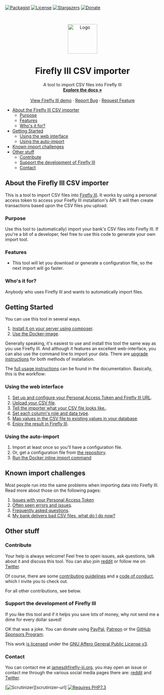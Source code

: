 [![Packagist][packagist-shield]][packagist-uri]
[![License][license-shield]][license-uri]
[![Stargazers][stars-shield]][stars-url]
[![Donate][donate-shield]][donate-uri]

<!-- PROJECT LOGO -->
<br />
<p align="center">
  <a href="https://firefly-iii.org/">
    <img src="https://www.firefly-iii.org/static/img/logo-small-new.png" alt="Logo" width="96" height="96">
  </a>
</p>
  <h1 align="center">Firefly III CSV importer</h1>

  <p align="center">
    A tool to import CSV files into Firefly III
    <br />
    <a href="https://firefly-iii.gitbook.io/firefly-iii-csv-importer/"><strong>Explore the docs »</strong></a>
    <br />
    <br />
    <a href="https://demo.firefly-iii.org/">View Firefly III demo</a>
    ·
    <a href="https://github.com/firefly-iii/firefly-iii/issues">Report Bug</a>
    ·
    <a href="https://github.com/firefly-iii/firefly-iii/issues">Request Feature</a>
  </p>

<!-- MarkdownTOC autolink="true" -->

- [About the Firefly III CSV importer](#about-the-firefly-iii-csv-importer)
	- [Purpose](#purpose)
	- [Features](#features)
	- [Who's it for?](#whos-it-for)
- [Getting Started](#getting-started)
	- [Using the web interface](#using-the-web-interface)
	- [Using the auto-import](#using-the-auto-import)
- [Known import challenges](#known-import-challenges)
- [Other stuff](#other-stuff)
	- [Contribute](#contribute)
	- [Support the development of Firefly III](#support-the-development-of-firefly-iii)
	- [Contact](#contact)

<!-- /MarkdownTOC -->

## About the Firefly III CSV importer
This is a tool to import CSV files into [Firefly III](https://github.com/firefly-iii/firefly-iii). It works by using a personal access token to access your Firefly III installation's API. It will then create transactions based upon the CSV files you upload.

### Purpose

Use this tool to (automatically) import your bank's CSV files into Firefly III. If you're a bit of a developer, feel free to use this code to generate your own import tool.

### Features

* This tool will let you download or generate a configuration file, so the next import will go faster.

### Who's it for?

Anybody who uses Firefly III and wants to automatically import files.

## Getting Started

You can use this tool in several ways.

1. [Install it on your server using composer](https://firefly-iii.gitbook.io/firefly-iii-csv-importer/installing-and-running/self_hosted).
2. [Use the Docker-image](https://firefly-iii.gitbook.io/firefly-iii-csv-importer/installing-and-running/docker).

Generally speaking, it's easiest to use and install this tool the same way as you use Firefly III. And although it features an excellent web-interface, you can also use the command line to import your data. There are [upgrade instructions](https://firefly-iii.gitbook.io/firefly-iii-csv-importer/upgrading/upgrade) for both methods of installation.

The [full usage instructions](https://firefly-iii.gitbook.io/firefly-iii-csv-importer/) can be found in the documentation. Basically, this is the workflow:

### Using the web interface

1. [Set up and configure your Personal Access Token and Firefly III URL](https://firefly-iii.gitbook.io/firefly-iii-csv-importer/installing-and-running/configure).
2. [Upload your CSV file](https://firefly-iii.gitbook.io/firefly-iii-csv-importer/importing-data/upload).
3. [Tell the importer what your CSV file looks like.](https://firefly-iii.gitbook.io/firefly-iii-csv-importer/importing-data/configure).
4. [Set each column's role and data type](https://firefly-iii.gitbook.io/firefly-iii-csv-importer/importing-data/roles).
5. [Map values in the CSV file to existing values in your database](https://firefly-iii.gitbook.io/firefly-iii-csv-importer/importing-data/map).
6. [Enjoy the result in Firefly III](https://github.com/firefly-iii/firefly-iii).

### Using the auto-import

1. Import at least once so you'll have a configuration file.
2. Or, get a configuration file from [the repository](https://github.com/firefly-iii/import-configurations).
3. [Run the Docker inline import command](https://firefly-iii.gitbook.io/firefly-iii-csv-importer/importing-data/command_line)

## Known import challenges

Most people run into the same problems when importing data into Firefly III. Read more about those on the following pages:

1. [Issues with your Personal Access Token](https://firefly-iii.gitbook.io/firefly-iii-csv-importer/errors-and-trouble-shooting/token_errors)
1. [Often seen errors and issues](https://firefly-iii.gitbook.io/firefly-iii-csv-importer/errors-and-trouble-shooting/freq_errors).
2. [Frequently asked questions](https://firefly-iii.gitbook.io/firefly-iii-csv-importer/errors-and-trouble-shooting/freq_questions).
3. [My bank delivers bad CSV files, what do I do now?](https://firefly-iii.gitbook.io/firefly-iii-csv-importer/errors-and-trouble-shooting/bad_files)

## Other stuff

### Contribute

Your help is always welcome! Feel free to open issues, ask questions, talk about it and discuss this tool. You can also join [reddit](https://www.reddit.com/r/FireflyIII/) or follow me on [Twitter](https://twitter.com/Firefly_III).

Of course, there are some [contributing guidelines](https://github.com/firefly-iii/csv-importer/blob/master/.github/contributing.md) and a [code of conduct](https://github.com/firefly-iii/csv-importer/blob/master/.github/code_of_conduct.md), which I invite you to check out.

For all other contributions, see below.

### Support the development of Firefly III

If you like this tool and if it helps you save lots of money, why not send me a dime for every dollar saved!

OK that was a joke. You can donate using [PayPal](https://www.paypal.com/cgi-bin/webscr?cmd=_s-xclick&hosted_button_id=44UKUT455HUFA), [Patreon](https://www.patreon.com/jc5) or the [GitHub Sponsors Program](https://github.com/sponsors/JC5).

This work [is licensed](https://github.com/firefly-iii/csv-importer/blob/master/LICENSE) under the [GNU Affero General Public License v3](https://www.gnu.org/licenses/agpl-3.0.html).

### Contact

You can contact me at [james@firefly-iii.org](mailto:james@firefly-iii.org), you may open an issue or contact me through the various social media pages there are: [reddit](https://www.reddit.com/r/FireflyIII/) and [Twitter](https://twitter.com/Firefly_III).

[![Scrutinizer][scrutinizer-shield]][scrutinizer-url]
[![Requires PHP7.3][php-shield]][php-uri]

[scrutinizer-shield]: https://img.shields.io/scrutinizer/g/firefly-iii/csv-importer.svg?style=flat-square
[scrutinizer-uri]: https://scrutinizer-ci.com/g/firefly-iii/csv-importer/
[php-shield]: https://img.shields.io/badge/php-7.3-red.svg?style=flat-square
[php-uri]: https://secure.php.net/downloads.php
[packagist-shield]: https://img.shields.io/packagist/v/firefly-iii/csv-importer.svg?style=flat-square
[packagist-uri]: https://packagist.org/packages/firefly-iii/csv-importer
[license-shield]: https://img.shields.io/github/license/firefly-iii/csv-importer.svg?style=flat-square
[license-uri]: https://www.gnu.org/licenses/agpl-3.0.html
[stars-shield]: https://img.shields.io/github/stars/firefly-iii/csv-importer.svg?style=flat-square
[stars-url]: https://github.com/firefly-iii/csv-importer/stargazers
[donate-shield]: https://img.shields.io/badge/donate-%24%20%E2%82%AC-brightgreen?style=flat-square
[donate-uri]: #support
